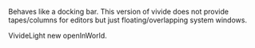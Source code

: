 Behaves like a docking bar. This version of vivide does not provide tapes/columns for editors but just floating/overlapping system windows.

VivideLight new openInWorld.